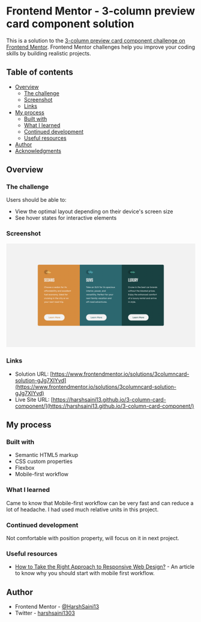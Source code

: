 # Frontend Mentor - 3-column preview card component solution

This is a solution to the [3-column preview card component challenge on Frontend Mentor](https://www.frontendmentor.io/challenges/3column-preview-card-component-pH92eAR2-). Frontend Mentor challenges help you improve your coding skills by building realistic projects. 

## Table of contents

- [Overview](#overview)
  - [The challenge](#the-challenge)
  - [Screenshot](#screenshot)
  - [Links](#links)
- [My process](#my-process)
  - [Built with](#built-with)
  - [What I learned](#what-i-learned)
  - [Continued development](#continued-development)
  - [Useful resources](#useful-resources)
- [Author](#author)
- [Acknowledgments](#acknowledgments)


## Overview

### The challenge

Users should be able to:

- View the optimal layout depending on their device's screen size
- See hover states for interactive elements

### Screenshot

![](./screenshot1.png)


### Links

- Solution URL: [https://www.frontendmentor.io/solutions/3columncard-solution-gJg7XIYvd](https://www.frontendmentor.io/solutions/3columncard-solution-gJg7XIYvd)
- Live Site URL: [https://harshsaini13.github.io/3-column-card-component/](https://harshsaini13.github.io/3-column-card-component/)

## My process

### Built with

- Semantic HTML5 markup
- CSS custom properties
- Flexbox
- Mobile-first workflow


### What I learned

Came to know that Mobile-first workflow can be very fast and can reduce a lot of headache.
I had used much relative units in this project.


### Continued development

Not comfortable with position property, will focus on it in next project.

### Useful resources

- [How to Take the Right Approach to Responsive Web Design?](https://www.freecodecamp.org/news/taking-the-right-approach-to-responsive-web-design/) - An article to know why you should start with mobile first workflow.


## Author

- Frontend Mentor - [@HarshSaini13](https://www.frontendmentor.io/profile/HarshSaini13)
- Twitter - [harshsaini1303](https://www.twitter.com/harshsaini1303)

